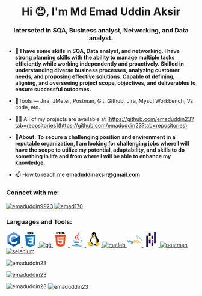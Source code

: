 <h1 align="center">Hi 😊, I'm Md Emad Uddin Aksir</h1>
<h3 align="center">Interseted in SQA, Business analyst, Networking, and Data analyst.</h3>

- 🌱 **I have some skills in SQA, Data analyst, and networking. I have strong planning skills with the ability to manage multiple tasks efficiently while working independently and proactively. Skilled in understanding diverse business processes, analyzing customer needs, and proposing effective solutions. Capable of defining, aligning, and overseeing project scope, objectives, and deliverables to ensure successful outcomes.**
- 🌱Tools — Jira, JMeter, Postman, Git, Github, Jira, Mysql Workbench, Vs code, etc.

- 👨‍💻 All of my projects are available at [https://github.com/emaduddin23?tab=repositories](https://github.com/emaduddin23?tab=repositories)

- 💬**About:**
**To secure a challenging position and environment in a reputable organization, I am looking for challenging jobs where I will have the scope to utilize my potential, adaptability, and skills to do something in life and from where I will be able to enhance my knowledge.**

- 📫 How to reach me **emaduddinaksir@gmail.com**

<h3 align="left">Connect with me:</h3>
<p align="left">
<a href="https://linkedin.com/in/emaduddin9923" target="blank"><img align="center" src="https://raw.githubusercontent.com/rahuldkjain/github-profile-readme-generator/master/src/images/icons/Social/linked-in-alt.svg" alt="emaduddin9923" height="30" width="40" /></a>
<a href="https://www.hackerrank.com/emad170" target="blank"><img align="center" src="https://raw.githubusercontent.com/rahuldkjain/github-profile-readme-generator/master/src/images/icons/Social/hackerrank.svg" alt="emad170" height="30" width="40" /></a>
</p>

<h3 align="left">Languages and Tools:</h3>
<p align="left"> <a href="https://www.cprogramming.com/" target="_blank" rel="noreferrer"> <img src="https://raw.githubusercontent.com/devicons/devicon/master/icons/c/c-original.svg" alt="c" width="40" height="40"/> </a> <a href="https://www.w3schools.com/css/" target="_blank" rel="noreferrer"> <img src="https://raw.githubusercontent.com/devicons/devicon/master/icons/css3/css3-original-wordmark.svg" alt="css3" width="40" height="40"/> </a> <a href="https://git-scm.com/" target="_blank" rel="noreferrer"> <img src="https://www.vectorlogo.zone/logos/git-scm/git-scm-icon.svg" alt="git" width="40" height="40"/> </a> <a href="https://www.w3.org/html/" target="_blank" rel="noreferrer"> <img src="https://raw.githubusercontent.com/devicons/devicon/master/icons/html5/html5-original-wordmark.svg" alt="html5" width="40" height="40"/> </a> <a href="https://www.java.com" target="_blank" rel="noreferrer"> <img src="https://raw.githubusercontent.com/devicons/devicon/master/icons/java/java-original.svg" alt="java" width="40" height="40"/> </a> <a href="https://www.linux.org/" target="_blank" rel="noreferrer"> <img src="https://raw.githubusercontent.com/devicons/devicon/master/icons/linux/linux-original.svg" alt="linux" width="40" height="40"/> </a> <a href="https://www.mathworks.com/" target="_blank" rel="noreferrer"> <img src="https://upload.wikimedia.org/wikipedia/commons/2/21/Matlab_Logo.png" alt="matlab" width="40" height="40"/> </a> <a href="https://www.mysql.com/" target="_blank" rel="noreferrer"> <img src="https://raw.githubusercontent.com/devicons/devicon/master/icons/mysql/mysql-original-wordmark.svg" alt="mysql" width="40" height="40"/> </a> <a href="https://pandas.pydata.org/" target="_blank" rel="noreferrer"> <img src="https://raw.githubusercontent.com/devicons/devicon/2ae2a900d2f041da66e950e4d48052658d850630/icons/pandas/pandas-original.svg" alt="pandas" width="40" height="40"/> </a> <a href="https://postman.com" target="_blank" rel="noreferrer"> <img src="https://www.vectorlogo.zone/logos/getpostman/getpostman-icon.svg" alt="postman" width="40" height="40"/> </a> <a href="https://www.selenium.dev" target="_blank" rel="noreferrer"> <img src="https://raw.githubusercontent.com/detain/svg-logos/780f25886640cef088af994181646db2f6b1a3f8/svg/selenium-logo.svg" alt="selenium" width="40" height="40"/> </a> </p>

<p align="left"> <img src="https://komarev.com/ghpvc/?username=emaduddin23&label=Profile%20views&color=0e75b6&style=flat" alt="emaduddin23" /> </p>

<p align="left"> <a href="https://github.com/ryo-ma/github-profile-trophy"><img src="https://github-profile-trophy.vercel.app/?username=emaduddin23" alt="emaduddin23" /></a> </p>

<p><img align="left" src="https://github-readme-stats.vercel.app/api/top-langs?username=emaduddin23&show_icons=true&locale=en&layout=compact" alt="emaduddin23" /></p>

<p>&nbsp;<img align="center" src="https://github-readme-stats.vercel.app/api?username=emaduddin23&show_icons=true&locale=en" alt="emaduddin23" /></p>
